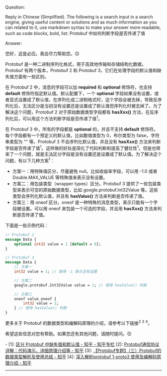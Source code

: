 Question:

Reply in Chinese (Simplified).
The following is a search input in a search engine, giving useful content or solutions and as much information as you can related to it, use markdown syntax to make your answer more readable, such as code blocks, bold, list:
Protobuf 中如何判断字段是否传递了值

Answer:

您好，这是必应。我会尽力帮助您。😊

Protobuf 是一种二进制序列化格式，用于高效地传输和存储结构化数据。Protobuf 有两个版本，Protobuf 2 和 Protobuf 3，它们在处理字段的默认值和缺失值方面有一些区别。

在 Protobuf 2 中，消息的字段可以加 **required** 和 **optional** 修饰符，也支持 **default** 修饰符指定默认值。默认配置下，一个 **optional** 字段如果没有设置，或者显式设置成了默认值，在序列化成二进制格式时，这个字段会被去掉，导致反序列化后，无法区分是当初没有设置还是设置成了默认值但序列化时被去掉了。为了解决这个问题，Protobuf 2 对于原始数据类型字段都有 **hasXxx()** 方法，在反序列化后，可以用这个方法判断字段是否传递了值<sup>1</sup>。

在 Protobuf 3 中，所有的字段都是 **optional** 的，并且不支持 **default** 修饰符。每个字段都有一个预定义的默认值，比如数值类型为 0，布尔类型为 false，字符串类型为 "" 等。Protobuf 3 不会序列化默认值，并且没有 **hasXxx()** 方法来判断字段是否传递了值<sup>1</sup>。这样做的好处是简化了代码判断和提高了健壮性<sup>1</sup>。但是也带来了一个问题，就是无法区分字段是没有设置还是设置成了默认值。为了解决这个问题，有以下几种方案<sup>1</sup>：

- 方案一：用特殊值区分，尽量避免 null。比如收益率字段，可以用 -1.0 或者 Double.MAX_VALUE 等特殊值来表示没有设置。
- 方案二：用包装类型（wrapper types）区分。Protobuf 3 提供了一些包装类型来表示可空的原始数据类型，比如 google.protobuf.Int32Value 等。这些类型会序列化默认值，并且有 **hasValue()** 方法来判断是否传递了值。
- 方案三：用 oneof 区分。oneof 是一种特殊的消息类型，表示只能有一个字段被设置。可以用 oneof 来包装一个可选的字段，并且用 **hasXxx()** 方法来判断是否传递了值。

下面是一些示例代码：

```protobuf
// Protobuf 2
message Data {
    optional int32 value = 1 [default = 0];
}

// Protobuf 3
message Data {
    // 方案一
    int32 value = 1; // 使用 -1 表示没有设置

    // 方案二
    google.protobuf.Int32Value value = 1; // 使用 hasValue() 判断

    // 方案三
    oneof value_oneof {
        int32 value = 1;
    } // 使用 hasValue() 判断
}
```

更多关于 Protobuf 的数据类型和编解码原理的介绍，请参考以下链接<sup>2</sup> <sup>3</sup> <sup>4</sup>。

希望这些信息对您有帮助。如果您还有其他问题，请随时提问。😊

\-
\[1]: [区分 Protobuf 中缺失值和默认值 - 知乎 - 知乎专栏](https://zhuanlan.zhihu.com/p/46603988)
\[2]: [Protobuf通信协议详解：代码演示、详细原理介绍等 - 知乎](https://zhuanlan.zhihu.com/p/141415216)
\[3]: [【Protobuf专题】（三）Protobuf的数据类型解析及使用总结 - 知乎](https://zhuanlan.zhihu.com/p/341389655)
\[4]: [深入解析protobuf 1-proto3 使用及编解码原理介绍 - 知乎](https://zhuanlan.zhihu.com/p/436041011)

<hr/>

